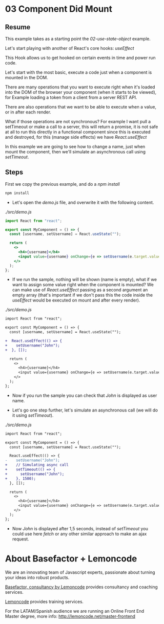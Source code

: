 # 03 Component Did Mount

## Resume

This example takes as a starting point the _02-use-state-object_ example.

Let's start playing with another of React's core hooks: _useEffect_

This Hook allows us to get hooked on certain events in time and power
run code.

Let's start with the most basic, execute a code just when a
component is mounted in the DOM.

There are many operations that you want to execute right when it's loaded into
the DOM of the browser your component (when it starts to be viewed), for
Example loading a token from a client from a server REST API.

There are also operations that we want to be able to execute when a
value, or in after each render.

What if those operations are not synchronous? For example I want
pull a setTimeout or make a call to a server, this will return a promise, it is not safe at all to run this directly in a functional component
since this is executed and destroyed, for this (manage side effects) we have
_React.useEffect_

In this example we are going to see how to change a name, just when
mount the component, then we'll simulate an asynchronous call
using _setTimeout_.

## Steps

First we copy the previous example, and do a _npm install_

```bash
npm install
```

- Let's open the _demo.js_ file, and overwrite it with the following content.

_./src/demo.js_

```jsx
import React from "react";

export const MyComponent = () => {
  const [username, setUsername] = React.useState("");

  return (
    <>
      <h4>{username}</h4>
      <input value={username} onChange={e => setUsername(e.target.value)} />
    </>
  );
};
```

- If we run the sample, nothing will be shown (name is empty), what if we want
  to assign some value right when the component is mounted? We can make use of
  _React.useEffect_ passing as a second argument an empty array (that's important
  if we don't pass this the code inside the _useEffect_ would be executed on
  mount and after every render).

_./src/demo.js_

```diff
import React from "react";

export const MyComponent = () => {
  const [username, setUsername] = React.useState("");

+  React.useEffect(() => {
+    setUsername("John");
+  }, []);

  return (
    <>
      <h4>{username}</h4>
      <input value={username} onChange={e => setUsername(e.target.value)} />
    </>
  );
};
```

- Now if you run the sample you can check that _John_ is displayed as user name.

* Let's go one step further, let's simulate an asynchronous call (we will do it
  using _setTimeout_).

_./src/demo.js_

```diff
import React from "react";

export const MyComponent = () => {
  const [username, setUsername] = React.useState("");

  React.useEffect(() => {
-    setUsername("John");
+    // Simulating async call
+    setTimeout(() => {
+      setUsername("John");
+    }, 1500);
  }, []);

  return (
    <>
      <h4>{username}</h4>
      <input value={username} onChange={e => setUsername(e.target.value)} />
    </>
  );
};
```

- Now _John_ is displayed after 1,5 seconds, instead of _setTimeout_ you could
  use here _fetch_ or any other similar approach to make an ajax request.

# About Basefactor + Lemoncode

We are an innovating team of Javascript experts, passionate about turning your ideas into robust products.

[Basefactor, consultancy by Lemoncode](http://www.basefactor.com) provides consultancy and coaching services.

[Lemoncode](http://lemoncode.net/services/en/#en-home) provides training services.

For the LATAM/Spanish audience we are running an Online Front End Master degree, more info: http://lemoncode.net/master-frontend

